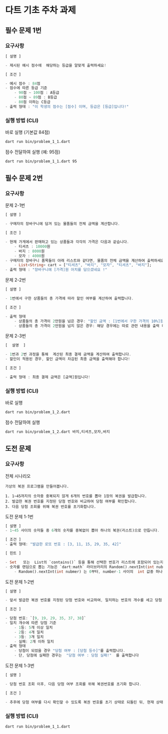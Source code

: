 # 다트 기초 주차 과제

## 필수 문제 1번

### 요구사항

```dart
[ 설명 ]

- 제시된 예시 점수에  해당하는 등급을 알맞게 출력하세요!

[ 조건 ]

- 예시 점수 : 84점
- 점수에 따른 등급 기준
    - 90점 ~ 100점 : A등급
    - 80점 ~ 89점 : B등급
    - 80점 이하는 C등급
- 출력 형태 : "이 학생의 점수는 [점수] 이며, 등급은 [등급]입니다!"
```

### 실행 방법 (CLI)

바로 실행 (기본값 84점)

```bash
dart run bin/problem_1_1.dart
```

점수 전달하여 실행 (예: 95점)

```bash
dart run bin/problem_1_1.dart 95
```

## 필수 문제 2번

### 요구사항

문제 2-1번

```dart
[ 설명 ]

- 구매자의 장바구니에 담겨 있는 물품들의 전체 금액을 계산합니다.

[ 조건 ]

- 현재 가게에서 판매하고 있는 상품들과 각각의 가격은 다음과 같습니다.
    - 티셔츠 : 10000원
    - 바지 : 8000원
    - 모자 : 4000원
- 구매자의 장바구니 품목들이 아래 리스트와 같다면, 물품의 전체 금액을 계산하여 출력하세요!
    - List<String> cart = ["티셔츠", "바지", "모자", "티셔츠", "바지"];
- 출력 형태 : "장바구니에 [가격]원 어치를 담으셨네요 !"
```

문제 2-2번

```dart
[ 설명 ]

- 1번에서 구한 상품들의 총 가격에 따라 할인 여부를 계산하여 출력합니다.

[ 조건 ]

- 출력 형태
    - 상품들의 총 가격이 2만원을 넘은 경우: "할인 금액 : [1번에서 구한 가격의 10%]원"
    - 상품들의 총 가격이 2만원을 넘지 않은 경우: 해당 경우에는 따로 관련 내용을 출력 하지 않습니다.
```

문제 2-3번

```dart
[  설명  ]

- 1번과 2번 과정을 통해  계산된 최종 결제 금액을 계산하여 출력합니다.
- 할인이 적용된 경우, 할인 금액이 차감된 최종 금액을 출력해야 합니다!

[ 조건 ]

- 출력 형태 : 최종 결제 금액은 [금액]원입니다!
```

### 실행 방법 (CLI)

바로 실행

```bash
dart run bin/problem_1_2.dart
```

점수 전달하여 실행

```bash
dart run bin/problem_1_2.dart 바지,티셔츠,모자,바지
```

## 도전 문제

### 요구사항

전체 시나리오

```plaintext
가상의 복권 프로그램을 만들어봅니다.

1. 1~45까지의 숫자중 중복되지 않게 6개의 번호를 뽑아 1장의 복권을 발급합니다.
2. 발급한 복권 번호를 지정된 당첨 번호와 비교하여 당첨 여부를 확인합니다.
3. 다음 당첨 조회를 위해 복권 번호를 초기화합니다.
```

도전 문제 1-1번

```dart
[ 설명 ]
- 1~45 사이의 숫자들 중 6개의 숫자를 중복없이 뽑아 하나의 복권(리스트)으로 만듭니다.

[ 조건 ]
- 출력 형태: "발급한 로또 번호 : [3, 11, 15, 29, 35, 42]"

[ 힌트 ]

- Set   또는  List의 `contains()` 등을 통해 선택한 번호가 리스트에 포함되어 있는지 여부를 판별할 수 있습니다.
- 숫자를 랜덤으로 뽑는 기능은 `dart:math` 라이브러리의 Random().nextInt(int nubmer) 를 사용합니다.
    - Random().nextInt(int nubmer) 는 0부터, number-1 사이의  int 값중 하나를 무작위로 골라 반환하는 메서드입니다.
```

도전 문제 1-2번

```dart
[ 설명 ]

- 앞서 발급한 복권 번호를 지정된 당첨 번호와 비교하여, 일치하는 번호의 개수를 세고 당첨 등수를 판정합니다.

[ 조건 ]

- 당첨 번호: `[9, 19, 29, 35, 37, 38]`
- 일치 개수에 따른 당첨 기준
    - 1등: 5개 이상 일치
    - 2등: 4개 일치
    - 3등: 3개 일치
    - 실패: 2개 이하 일치
- 출력 형태
    - 당첨이 되었을 경우 "당첨 여부 : [당첨 등수]"를 출력합니다.
    - 단, 당첨에 실패한 경우는  "당첨 여부 : 당첨 실패!"  를 출력합니다
```

도전 문제 1-3번

```dart
[ 설명 ]

- 당첨 번호 조회 이후, 다음 당첨 여부 조회를 위해 복권번호를 초기화 합니다.

[ 조건 ]

- 추후에 당첨 여부를 다시 확인할 수 있도록 복권 번호를 초기 상태로 되돌린 뒤, 현재 상태를 출력하세요.
```

### 실행 방법 (CLI)

```bash
dart run bin/problem_1_1.dart
```
